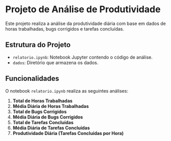 # Projeto de Análise de Produtividade

Este projeto realiza a análise da produtividade diária com base em dados de horas trabalhadas, bugs corrigidos e tarefas concluídas.

## Estrutura do Projeto

- `relatorio.ipynb`: Notebook Jupyter contendo o código de análise.
- `dados`: Diretório que armazena os dados.

## Funcionalidades

O notebook `relatorio.ipynb` realiza as seguintes análises:

1. **Total de Horas Trabalhadas**
2. **Média Diária de Horas Trabalhadas**
3. **Total de Bugs Corrigidos**
4. **Média Diária de Bugs Corrigidos**
5. **Total de Tarefas Concluídas**
6. **Média Diária de Tarefas Concluídas**
7. **Produtividade Diária (Tarefas Concluídas por Hora)**


